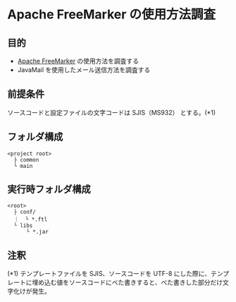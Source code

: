 # Apache FreeMarker の使用方法調査  

## 目的
* [Apache FreeMarker](https://freemarker.apache.org/) の使用方法を調査する  
* JavaMail を使用したメール送信方法を調査する  

## 前提条件
ソースコードと設定ファイルの文字コードは SJIS（MS932） とする。(*1)  

## フォルダ構成
```
<project root>
  ├ common
  └ main
```

## 実行時フォルダ構成
```
<root>
  ├ conf/
  ｜  └ *.ftl
  └ libs
      └ *.jar

```

## 注釈
(*1) テンプレートファイルを SJIS、ソースコードを UTF-8 にした際に、テンプレートに埋め込む値をソースコードにべた書きすると、べた書きした部分だけ文字化けが発生。
